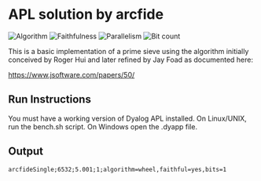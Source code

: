 # APL solution by arcfide

![Algorithm](https://img.shields.io/badge/Algorithm-wheel-yellowgreen)
![Faithfulness](https://img.shields.io/badge/Faithful-yes-green)
![Parallelism](https://img.shields.io/badge/Parallel-no-green)
![Bit count](https://img.shields.io/badge/Bits-1-green)

This is a basic implementation of a prime sieve using the algorithm initially conceived by Roger Hui and later refined by Jay Foad as documented here:

https://www.jsoftware.com/papers/50/

## Run Instructions

You must have a working version of Dyalog APL installed. On Linux/UNIX, run the bench.sh script. On Windows open the .dyapp file.

## Output

	arcfideSingle;6532;5.001;1;algorithm=wheel,faithful=yes,bits=1
